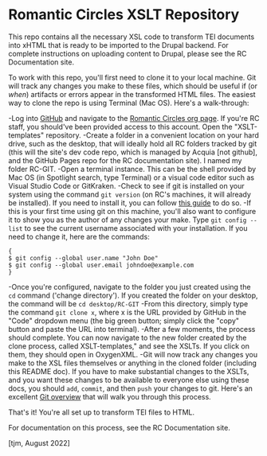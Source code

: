 # Romantic Circles XSLT Repository #

This repo contains all the necessary XSL code to transform TEI documents into xHTML that is ready to be imported to the Drupal backend. For complete instructions on uploading content to Drupal, please see the RC Documentation site.

To work with this repo, you'll first need to clone it to your local machine. Git will track any changes you make to these files, which should be useful if (or *when*) artifacts or errors appear in the transformed HTML files. The easiest way to clone the repo is using Terminal (Mac OS). Here's a walk-through:

-Log into [GitHub](https://github.com/) and navigate to the [Romantic Circles org page](https://github.com/romanticcircles). If you're RC staff, you should've been provided access to this account. Open the "XSLT-templates" repository.
-Create a folder in a convenient location on your hard drive, such as the desktop, that will ideally hold all RC folders tracked by git (this will the site's dev code repo, which is managed by Acquia [not github], and the GitHub Pages repo for the RC documentation site). I named my folder RC-GIT.
-Open a terminal instance. This can be the shell provided by Mac OS (in Spotlight search, type Terminal) or a visual code editor such as Visual Studio Code or GitKraken.
-Check to see if git is installed on your system using the command `git version` (on RC's machines, it will already be installed). If you need to install it, you can follow [this guide](https://github.com/git-guides/install-git) to do so.
-If this is your first time using git on this machine, you'll also want to configure it to show you as the author of any changes your make. Type `git config --list` to see the current username associated with your installation. If you need to change it, here are the commands:

```
{
$ git config --global user.name "John Doe"
$ git config --global user.email johndoe@example.com
}
```

-Once you're configured, navigate to the folder you just created using the `cd` command ('change directory'). If you created the folder on your desktop, the command will be `cd desktop/RC-GIT`
-From this directory, simply type the command `git clone x`, where x is the URL provided by GitHub in the "Code" dropdown menu (the big green button; simply click the "copy" button and paste the URL into terminal).
-After a few moments, the process should complete. You can now navigate to the new folder created by the clone process, called XSLT-templates," and see the XSLTs. If you click on them, they should open in OxygenXML.
-Git will now track any changes you make to the XSL files themselves or anything in the cloned folder (including this README doc). If you have to make substantial changes to the XSLTs, and you want these changes to be available to everyone else using these docs, you should `add`, `commit`, and then `push` your changes to git. Here's an excellent [Git overview](https://medium.com/cs-code/beginners-guide-to-using-git-8e5001791fa6) that will walk you through this process.

That's it! You're all set up to transform TEI files to HTML.

For documentation on this process, see the RC Documentation site.

[tjm, August 2022]